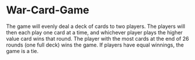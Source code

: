 War-Card-Game
=============

The game will evenly deal a deck of cards to two players. The players will then each play one card at a time, and whichever player plays the higher value card wins that round. The player with the most cards at the end of 26 rounds (one full deck) wins the game. If players have equal winnings, the game is a tie. 
